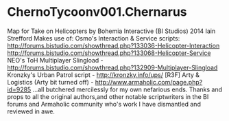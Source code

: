 ChernoTycoonv001.Chernarus
==========================
Map for Take on Helicopters by Bohemia Interactive (BI Studios)
2014 Iain Strefford
Makes use of:
Osmo's Interaction & Service scripts:
http://forums.bistudio.com/showthread.php?133036-Helicopter-Interaction
http://forums.bistudio.com/showthread.php?133068-Helicopter-Service
NEO's ToH Multiplayer Slingload - http://forums.bistudio.com/showthread.php?132909-Multiplayer-Slingload
Kronzky's Urban Patrol script - http://kronzky.info/ups/
[R3F] Arty & Logistics (Arty bit turned off) - http://www.armaholic.com/page.php?id=9285
...all butchered mercilessly for my own nefarious ends.
Thanks and props to all the original authors,and other notable scriptwriters in the BI forums and Armaholic community
who's work I have dismantled and reviewed in awe. 
